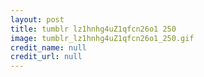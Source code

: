 ```yaml
---
layout: post
title: tumblr lz1hnhg4uZ1qfcn26o1 250
image: tumblr_lz1hnhg4uZ1qfcn26o1_250.gif
credit_name: null 
credit_url: null
---
```


